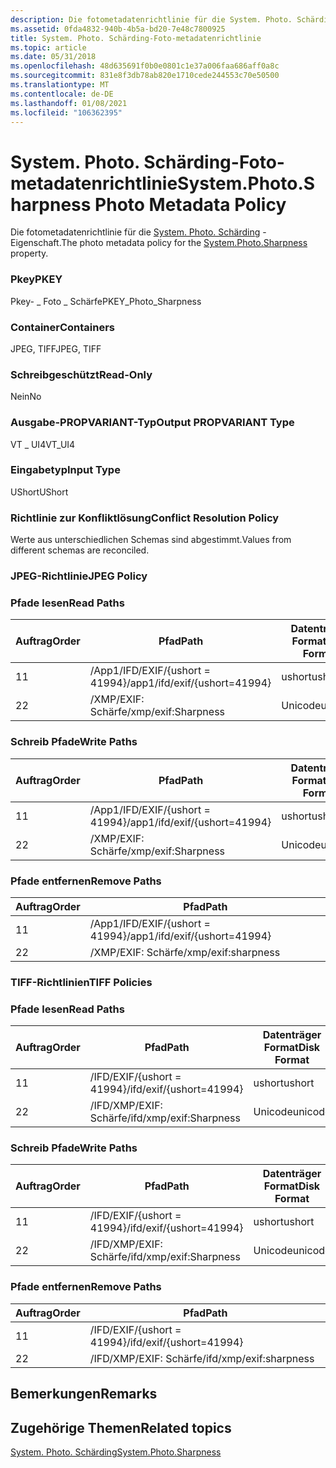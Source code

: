```yaml
---
description: Die fotometadatenrichtlinie für die System. Photo. Schärding-Eigenschaft.
ms.assetid: 0fda4832-940b-4b5a-bd20-7e48c7800925
title: System. Photo. Schärding-Foto-metadatenrichtlinie
ms.topic: article
ms.date: 05/31/2018
ms.openlocfilehash: 48d635691f0b0e0801c1e37a006faa686aff0a8c
ms.sourcegitcommit: 831e8f3db78ab820e1710cede244553c70e50500
ms.translationtype: MT
ms.contentlocale: de-DE
ms.lasthandoff: 01/08/2021
ms.locfileid: "106362395"
---
```

# <a name="systemphotosharpness-photo-metadata-policy"></a><span data-ttu-id="ed6c4-103">System. Photo. Schärding-Foto-metadatenrichtlinie</span><span class="sxs-lookup"><span data-stu-id="ed6c4-103">System.Photo.Sharpness Photo Metadata Policy</span></span>

<span data-ttu-id="ed6c4-104">Die fotometadatenrichtlinie für die [System. Photo. Schärding](../properties/props-system-photo-sharpness.md) -Eigenschaft.</span><span class="sxs-lookup"><span data-stu-id="ed6c4-104">The photo metadata policy for the [System.Photo.Sharpness](../properties/props-system-photo-sharpness.md) property.</span></span>

### <a name="pkey"></a><span data-ttu-id="ed6c4-105">Pkey</span><span class="sxs-lookup"><span data-stu-id="ed6c4-105">PKEY</span></span>

<span data-ttu-id="ed6c4-106">Pkey- \_ Foto \_ Schärfe</span><span class="sxs-lookup"><span data-stu-id="ed6c4-106">PKEY\_Photo\_Sharpness</span></span>

### <a name="containers"></a><span data-ttu-id="ed6c4-107">Container</span><span class="sxs-lookup"><span data-stu-id="ed6c4-107">Containers</span></span>

<span data-ttu-id="ed6c4-108">JPEG, TIFF</span><span class="sxs-lookup"><span data-stu-id="ed6c4-108">JPEG, TIFF</span></span>

### <a name="read-only"></a><span data-ttu-id="ed6c4-109">Schreibgeschützt</span><span class="sxs-lookup"><span data-stu-id="ed6c4-109">Read-Only</span></span>

<span data-ttu-id="ed6c4-110">Nein</span><span class="sxs-lookup"><span data-stu-id="ed6c4-110">No</span></span>

### <a name="output-propvariant-type"></a><span data-ttu-id="ed6c4-111">Ausgabe-PROPVARIANT-Typ</span><span class="sxs-lookup"><span data-stu-id="ed6c4-111">Output PROPVARIANT Type</span></span>

<span data-ttu-id="ed6c4-112">VT \_ UI4</span><span class="sxs-lookup"><span data-stu-id="ed6c4-112">VT\_UI4</span></span>

### <a name="input-type"></a><span data-ttu-id="ed6c4-113">Eingabetyp</span><span class="sxs-lookup"><span data-stu-id="ed6c4-113">Input Type</span></span>

<span data-ttu-id="ed6c4-114">UShort</span><span class="sxs-lookup"><span data-stu-id="ed6c4-114">UShort</span></span>

### <a name="conflict-resolution-policy"></a><span data-ttu-id="ed6c4-115">Richtlinie zur Konfliktlösung</span><span class="sxs-lookup"><span data-stu-id="ed6c4-115">Conflict Resolution Policy</span></span>

<span data-ttu-id="ed6c4-116">Werte aus unterschiedlichen Schemas sind abgestimmt.</span><span class="sxs-lookup"><span data-stu-id="ed6c4-116">Values from different schemas are reconciled.</span></span>

### <a name="jpeg-policy"></a><span data-ttu-id="ed6c4-117">JPEG-Richtlinie</span><span class="sxs-lookup"><span data-stu-id="ed6c4-117">JPEG Policy</span></span>

### <a name="read-paths"></a><span data-ttu-id="ed6c4-118">Pfade lesen</span><span class="sxs-lookup"><span data-stu-id="ed6c4-118">Read Paths</span></span>



| <span data-ttu-id="ed6c4-119">Auftrag</span><span class="sxs-lookup"><span data-stu-id="ed6c4-119">Order</span></span> | <span data-ttu-id="ed6c4-120">Pfad</span><span class="sxs-lookup"><span data-stu-id="ed6c4-120">Path</span></span>                          | <span data-ttu-id="ed6c4-121">Datenträger Format</span><span class="sxs-lookup"><span data-stu-id="ed6c4-121">Disk Format</span></span> |
|-------|-------------------------------|-------------|
| <span data-ttu-id="ed6c4-122">1</span><span class="sxs-lookup"><span data-stu-id="ed6c4-122">1</span></span>     | <span data-ttu-id="ed6c4-123">/App1/IFD/EXIF/{ushort = 41994}</span><span class="sxs-lookup"><span data-stu-id="ed6c4-123">/app1/ifd/exif/{ushort=41994}</span></span> | <span data-ttu-id="ed6c4-124">ushort</span><span class="sxs-lookup"><span data-stu-id="ed6c4-124">ushort</span></span>      |
| <span data-ttu-id="ed6c4-125">2</span><span class="sxs-lookup"><span data-stu-id="ed6c4-125">2</span></span>     | <span data-ttu-id="ed6c4-126">/XMP/EXIF: Schärfe</span><span class="sxs-lookup"><span data-stu-id="ed6c4-126">/xmp/exif:Sharpness</span></span>           | <span data-ttu-id="ed6c4-127">Unicode</span><span class="sxs-lookup"><span data-stu-id="ed6c4-127">unicode</span></span>     |



 

### <a name="write-paths"></a><span data-ttu-id="ed6c4-128">Schreib Pfade</span><span class="sxs-lookup"><span data-stu-id="ed6c4-128">Write Paths</span></span>



| <span data-ttu-id="ed6c4-129">Auftrag</span><span class="sxs-lookup"><span data-stu-id="ed6c4-129">Order</span></span> | <span data-ttu-id="ed6c4-130">Pfad</span><span class="sxs-lookup"><span data-stu-id="ed6c4-130">Path</span></span>                          | <span data-ttu-id="ed6c4-131">Datenträger Format</span><span class="sxs-lookup"><span data-stu-id="ed6c4-131">Disk Format</span></span> |
|-------|-------------------------------|-------------|
| <span data-ttu-id="ed6c4-132">1</span><span class="sxs-lookup"><span data-stu-id="ed6c4-132">1</span></span>     | <span data-ttu-id="ed6c4-133">/App1/IFD/EXIF/{ushort = 41994}</span><span class="sxs-lookup"><span data-stu-id="ed6c4-133">/app1/ifd/exif/{ushort=41994}</span></span> | <span data-ttu-id="ed6c4-134">ushort</span><span class="sxs-lookup"><span data-stu-id="ed6c4-134">ushort</span></span>      |
| <span data-ttu-id="ed6c4-135">2</span><span class="sxs-lookup"><span data-stu-id="ed6c4-135">2</span></span>     | <span data-ttu-id="ed6c4-136">/XMP/EXIF: Schärfe</span><span class="sxs-lookup"><span data-stu-id="ed6c4-136">/xmp/exif:Sharpness</span></span>           | <span data-ttu-id="ed6c4-137">Unicode</span><span class="sxs-lookup"><span data-stu-id="ed6c4-137">unicode</span></span>     |



 

### <a name="remove-paths"></a><span data-ttu-id="ed6c4-138">Pfade entfernen</span><span class="sxs-lookup"><span data-stu-id="ed6c4-138">Remove Paths</span></span>



| <span data-ttu-id="ed6c4-139">Auftrag</span><span class="sxs-lookup"><span data-stu-id="ed6c4-139">Order</span></span> | <span data-ttu-id="ed6c4-140">Pfad</span><span class="sxs-lookup"><span data-stu-id="ed6c4-140">Path</span></span>                          |
|-------|-------------------------------|
| <span data-ttu-id="ed6c4-141">1</span><span class="sxs-lookup"><span data-stu-id="ed6c4-141">1</span></span>     | <span data-ttu-id="ed6c4-142">/App1/IFD/EXIF/{ushort = 41994}</span><span class="sxs-lookup"><span data-stu-id="ed6c4-142">/app1/ifd/exif/{ushort=41994}</span></span> |
| <span data-ttu-id="ed6c4-143">2</span><span class="sxs-lookup"><span data-stu-id="ed6c4-143">2</span></span>     | <span data-ttu-id="ed6c4-144">/XMP/EXIF: Schärfe</span><span class="sxs-lookup"><span data-stu-id="ed6c4-144">/xmp/exif:sharpness</span></span>           |



 

### <a name="tiff-policies"></a><span data-ttu-id="ed6c4-145">TIFF-Richtlinien</span><span class="sxs-lookup"><span data-stu-id="ed6c4-145">TIFF Policies</span></span>

### <a name="read-paths"></a><span data-ttu-id="ed6c4-146">Pfade lesen</span><span class="sxs-lookup"><span data-stu-id="ed6c4-146">Read Paths</span></span>



| <span data-ttu-id="ed6c4-147">Auftrag</span><span class="sxs-lookup"><span data-stu-id="ed6c4-147">Order</span></span> | <span data-ttu-id="ed6c4-148">Pfad</span><span class="sxs-lookup"><span data-stu-id="ed6c4-148">Path</span></span>                     | <span data-ttu-id="ed6c4-149">Datenträger Format</span><span class="sxs-lookup"><span data-stu-id="ed6c4-149">Disk Format</span></span> |
|-------|--------------------------|-------------|
| <span data-ttu-id="ed6c4-150">1</span><span class="sxs-lookup"><span data-stu-id="ed6c4-150">1</span></span>     | <span data-ttu-id="ed6c4-151">/IFD/EXIF/{ushort = 41994}</span><span class="sxs-lookup"><span data-stu-id="ed6c4-151">/ifd/exif/{ushort=41994}</span></span> | <span data-ttu-id="ed6c4-152">ushort</span><span class="sxs-lookup"><span data-stu-id="ed6c4-152">ushort</span></span>      |
| <span data-ttu-id="ed6c4-153">2</span><span class="sxs-lookup"><span data-stu-id="ed6c4-153">2</span></span>     | <span data-ttu-id="ed6c4-154">/IFD/XMP/EXIF: Schärfe</span><span class="sxs-lookup"><span data-stu-id="ed6c4-154">/ifd/xmp/exif:Sharpness</span></span>  | <span data-ttu-id="ed6c4-155">Unicode</span><span class="sxs-lookup"><span data-stu-id="ed6c4-155">unicode</span></span>     |



 

### <a name="write-paths"></a><span data-ttu-id="ed6c4-156">Schreib Pfade</span><span class="sxs-lookup"><span data-stu-id="ed6c4-156">Write Paths</span></span>



| <span data-ttu-id="ed6c4-157">Auftrag</span><span class="sxs-lookup"><span data-stu-id="ed6c4-157">Order</span></span> | <span data-ttu-id="ed6c4-158">Pfad</span><span class="sxs-lookup"><span data-stu-id="ed6c4-158">Path</span></span>                     | <span data-ttu-id="ed6c4-159">Datenträger Format</span><span class="sxs-lookup"><span data-stu-id="ed6c4-159">Disk Format</span></span> |
|-------|--------------------------|-------------|
| <span data-ttu-id="ed6c4-160">1</span><span class="sxs-lookup"><span data-stu-id="ed6c4-160">1</span></span>     | <span data-ttu-id="ed6c4-161">/IFD/EXIF/{ushort = 41994}</span><span class="sxs-lookup"><span data-stu-id="ed6c4-161">/ifd/exif/{ushort=41994}</span></span> | <span data-ttu-id="ed6c4-162">ushort</span><span class="sxs-lookup"><span data-stu-id="ed6c4-162">ushort</span></span>      |
| <span data-ttu-id="ed6c4-163">2</span><span class="sxs-lookup"><span data-stu-id="ed6c4-163">2</span></span>     | <span data-ttu-id="ed6c4-164">/IFD/XMP/EXIF: Schärfe</span><span class="sxs-lookup"><span data-stu-id="ed6c4-164">/ifd/xmp/exif:Sharpness</span></span>  | <span data-ttu-id="ed6c4-165">Unicode</span><span class="sxs-lookup"><span data-stu-id="ed6c4-165">unicode</span></span>     |



 

### <a name="remove-paths"></a><span data-ttu-id="ed6c4-166">Pfade entfernen</span><span class="sxs-lookup"><span data-stu-id="ed6c4-166">Remove Paths</span></span>



| <span data-ttu-id="ed6c4-167">Auftrag</span><span class="sxs-lookup"><span data-stu-id="ed6c4-167">Order</span></span> | <span data-ttu-id="ed6c4-168">Pfad</span><span class="sxs-lookup"><span data-stu-id="ed6c4-168">Path</span></span>                     |
|-------|--------------------------|
| <span data-ttu-id="ed6c4-169">1</span><span class="sxs-lookup"><span data-stu-id="ed6c4-169">1</span></span>     | <span data-ttu-id="ed6c4-170">/IFD/EXIF/{ushort = 41994}</span><span class="sxs-lookup"><span data-stu-id="ed6c4-170">/ifd/exif/{ushort=41994}</span></span> |
| <span data-ttu-id="ed6c4-171">2</span><span class="sxs-lookup"><span data-stu-id="ed6c4-171">2</span></span>     | <span data-ttu-id="ed6c4-172">/IFD/XMP/EXIF: Schärfe</span><span class="sxs-lookup"><span data-stu-id="ed6c4-172">/ifd/xmp/exif:sharpness</span></span>  |



 

## <a name="remarks"></a><span data-ttu-id="ed6c4-173">Bemerkungen</span><span class="sxs-lookup"><span data-stu-id="ed6c4-173">Remarks</span></span>

## <a name="related-topics"></a><span data-ttu-id="ed6c4-174">Zugehörige Themen</span><span class="sxs-lookup"><span data-stu-id="ed6c4-174">Related topics</span></span>

<dl> <dt>

[<span data-ttu-id="ed6c4-175">System. Photo. Schärding</span><span class="sxs-lookup"><span data-stu-id="ed6c4-175">System.Photo.Sharpness</span></span>](../properties/props-system-photo-sharpness.md)
</dt> </dl>

 

 
